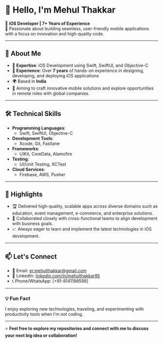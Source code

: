 # 👋 Hello, I'm Mehul Thakkar

🚀 **iOS Developer | 7+ Years of Experience**  
🌟 Passionate about building seamless, user-friendly mobile applications with a focus on innovation and high-quality code.

---

## 📱 About Me

- 🔹 **Expertise**: iOS Development using Swift, SwiftUI, and Objective-C  
- 🔹 **Experience**: Over **7 years** of hands-on experience in designing, developing, and deploying iOS applications  
- 🌍 Based in **India**  
- 🎯 Aiming to craft innovative mobile solutions and explore opportunities in remote roles with global companies.

---

## 🛠️ Technical Skills

- **Programming Languages**:  
  - Swift, SwiftUI, Objective-C  
- **Development Tools**:  
  - Xcode, Git, Fastlane  
- **Frameworks**:  
  - UIKit, CoreData, Alamofire
- **Testing**:  
  - UI/Unit Testing, XCTest  
- **Cloud Services**:  
  - Firebase, AWS, Pusher

---

## 🌟 Highlights

- 🏆 Delivered high-quality, scalable apps across diverse domains such as education, event management, e-commerce, and enterprise solutions.  
- 🤝 Collaborated closely with cross-functional teams to align development with business goals.  
- 📈 Always eager to learn and implement the latest technologies in iOS development.

---

## 📫 Let's Connect

- 📧 Email: [er.mehulthakkar@gmail.com](mailto:er.mehulthakkar@gmail.com)  
- 💼 LinkedIn: [linkedin.com/in/mehulthakkar95](https://linkedin.com/in/mehulthakkar95)
- 📞 Phone/WhatsApp: [+91-8141198598]

---

### 💡 Fun Fact

I enjoy exploring new technologies, traveling, and experimenting with productivity tools when I'm not coding.

---

⭐️ **Feel free to explore my repositories and connect with me to discuss your next big idea or collaboration!**
